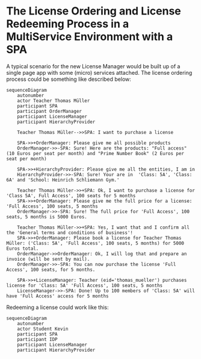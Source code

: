 # The License Ordering and License Redeeming Process in a MultiService Environment with a SPA

A typical scenario for the new License Manager would be built up of a single page app with some
(micro) services attached. The license ordering process could be something like described below:

```mermaid
sequenceDiagram
    autonumber
    actor Teacher Thomas Müller
    participant SPA
    participant OrderManager
    participant LicenseManager
    participant HierarchyProvider

    Teacher Thomas Müller-->>SPA: I want to purchase a license
    
    SPA->>+OrderManager: Please give me all possible products
    OrderManager->>-SPA: Sure! Here are the products: "Full access" (10 Euros per seat per month) and "Prime Number Book" (2 Euros per seat per month)

    SPA->>+HierarchyProvider: Please give me all the entities, I am in 
    HierarchyProvider->>-SPA: Sure! Your are in  'Class: 5A', 'Class: 6A' and 'School: Heinrich Schliemann Gym.'   

    Teacher Thomas Müller->>+SPA: Ok, I want to purchase a license for 'Class 5A', Full Access', 100 seats for 5 months
    SPA->>+OrderManager: Please give me the full price for a license: 'Full Access', 100 seats, 5 months
    OrderManager->>-SPA: Sure! The full price for 'Full Access', 100 seats, 5 months is 5000 Euros.
    
    Teacher Thomas Müller->>+SPA: Yes, I want that and I confirm all the 'General terms and conditions of business'!
    SPA->>+OrderManager: Please book a license for Teacher Thomas Müller: ('Class: 5A', 'Full Access', 100 seats, 5 months) for 5000 Euros total.
    OrderManager->>OrderManager: Ok, I will log that and prepare an invoice (will be sent by mail).
    OrderManager->>-SPA: You can now purchase the license 'Full Access', 100 seats, for 5 months.
    
    SPA->>+LicenseManager: Teacher (eid='thomas_mueller') purchases license for 'Class: 5A' 'Full Access', 100 seats, 5 months
    LicenseManager->>-SPA: Done! Up to 100 members of 'Class: 5A' will have 'Full Access' access for 5 months 
```

Redeeming a license could work like this:

```mermaid
sequenceDiagram
    autonumber
    actor Student Kevin
    participant SPA
    participant IDP  
    participant LicenseManager
    participant HierarchyProvider
```